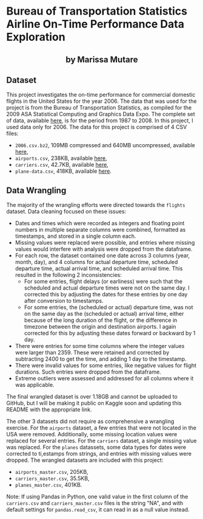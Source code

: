 # Bureau of Transportation Statistics Airline On-Time Performance Data Exploration
## <center> by Marissa Mutare </center>


## Dataset
This project investigates the on-time performance for commercial domestic flights in the United States for the year 2006. The data that was used for the project is from the Bureau of Transportation Statistics, as compiled for the 2009 ASA Statistical Computing and Graphics Data Expo. The complete set of data, available [here](https://www.google.com/url?q=http://stat-computing.org/dataexpo/2009/the-data.html&sa=D&ust=1554484977403000), is for the period from 1987 to 2008. In this project, I used data only for 2006. The data for this project is comprised of 4 CSV files:
- `2006.csv.bz2`, 109MB compressed and 640MB uncompressed, available [here](https://dataverse.harvard.edu/api/access/datafile/:persistentId?persistentId=doi:10.7910/DVN/HG7NV7/EPIFFT),
- `airports.csv`, 238KB, available [here](https://dataverse.harvard.edu/api/access/datafile/:persistentId?persistentId=doi:10.7910/DVN/HG7NV7/XTPZZY),
- `carriers.csv`, 42.7KB, available [here](https://dataverse.harvard.edu/api/access/datafile/:persistentId?persistentId=doi:10.7910/DVN/HG7NV7/3NOQ6Q),
- `plane-data.csv`, 418KB, available [here](https://dataverse.harvard.edu/api/access/datafile/:persistentId?persistentId=doi:10.7910/DVN/HG7NV7/YZWKHN).

## Data Wrangling

The majority of the wrangling efforts were directed towards the `flights` dataset. Data cleaning focused on these issues:
- Dates and times which were recorded as integers and floating point numbers in multiple separate columns were combined, formatted as timestamps, and stored in a single column each.
- Missing values were replaced were possible, and entries where missing values would interfere with analysis were dropped from the dataframe.
- For each row, the dataset contained one date across 3 columns (year, month, day), and 4 columns for actual departure time, scheduled departure time, actual arrival time, and scheduled arrival time. This resulted in the following 2 inconsistencies:
    - For some entries, flight delays (or earliness) were such that the scheduled and actual departure times were not on the same day. I corrected this by adjusting the dates for these entries by one day after conversion to timestamps.
    - For some entries, the (scheduled or actual) departure time, was not on the same day as the (scheduled or actual) arrival time, either because of the long duration of the flight, or the difference in timezone between the origin and destination airports. I again corrected for this by adjusting these dates forward or backward by 1 day.
- There were entries for some time columns where the integer values were larger than 2359. These were retained and corrected by subtracting 2400 to get the time, and adding 1 day to the timestamp.
- There were invalid values for some entries, like negative values for flight durations. Such entries were dropped from the dataframe.
- Extreme outliers were assessed and addressed for all columns where it was applicable.

The final wrangled dataset is over 1.18GB and cannot be uploaded to GitHub, but I will be making it public on Kaggle soon and updating this README with the appropriate link.

The other 3 datasets did not require as comprehensive a wrangling exercise. For the `airports` dataset, a few entries that were not located in the USA were removed. Additionally, some missing location values were replaced for several entries. For the `carriers` dataset, a single missing value was replaced. For the `planes` datassets, some data types for dates were corrected to ti,estamps from strings, and entries with missing values were dropped. The wrangled datasets are included with this project:
- `airports_master.csv`, 205KB,
- `carriers_master.csv`, 35.5KB,
- `planes_master.csv`, 401KB.

Note: If using Pandas in Python, one valid value in the first column of the `carriers.csv` and `carriers_master.csv` files is the string "NA", and with default settings for `pandas.read_csv`, it can read in as a null value instead.
